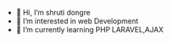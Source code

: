- 👋 Hi, I’m shruti dongre
- 👀 I’m interested in web Development
- 🌱 I’m currently learning PHP LARAVEL,AJAX

<!---
shrutidongre0037/shrutidongre0037 is a ✨ special ✨ repository because its `README.md` (this file) appears on your GitHub profile.
You can click the Preview link to take a look at your changes.
--->
